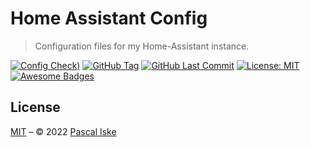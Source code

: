 # Home Assistant Config

> Configuration files for my Home-Assistant instance.

[![Config Check)](https://img.shields.io/github/workflow/status/pascaliske/home-assistant/Config%20Check/master?label=config-check&style=flat-square)](https://github.com/pascaliske/home-assistant/actions) [![GitHub Tag](https://img.shields.io/github/v/tag/pascaliske/home-assistant?style=flat-square)](https://github.com/pascaliske/home-assistant) [![GitHub Last Commit](https://img.shields.io/github/last-commit/pascaliske/home-assistant?style=flat-square)](https://github.com/pascaliske/home-assistant) [![License: MIT](https://img.shields.io/badge/License-MIT-blue.svg?style=flat-square)](https://opensource.org/licenses/MIT) [![Awesome Badges](https://img.shields.io/badge/badges-awesome-green.svg?style=flat-square)](https://github.com/Naereen/badges)

## License

[MIT](LICENSE.md) – © 2022 [Pascal Iske](https://pascaliske.dev)
